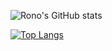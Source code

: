 ![Rono's GitHub stats](https://github-readme-stats.vercel.app/api?username=rono516&layout=compact&show_icons=true&theme=merko)

[![Top Langs](https://github-readme-stats.vercel.app/api/top-langs/?username=rono516&langs_count=4)](https://github.com/rono516/github-readme-stats)



